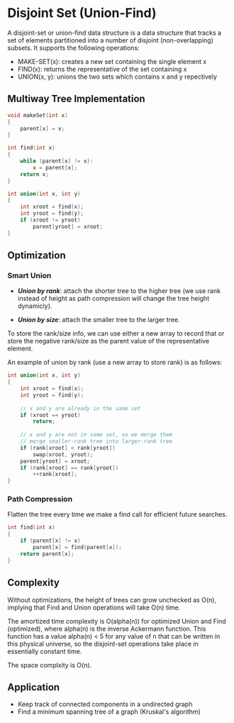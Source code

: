 # Disjoint Set (Union-Find)

A disjoint-set or union-find data structure is a data structure that tracks a set of elements partitioned into a number of disjoint (non-overlapping) subsets. It supports the following operations:

* MAKE-SET(x): creates a new set containing the single element x
* FIND(x): returns the representative of the set containing x
* UNION(x, y): unions the two sets which contains x and y repectively

## Multiway Tree Implementation

```c++
void makeSet(int x)
{
    parent[x] = x;
}

int find(int x)
{
    while (parent[x] != x):
        x = parent[x];
    return x;
}

int union(int x, int y)
{
    int xroot = find(x);
    int yroot = find(y);
    if (xroot != yroot)
        parent[yroot] = xroot;
}
```

## Optimization

### Smart Union

* __*Union by rank*__: attach the shorter tree to the higher tree (we use rank instead of height as path compression will change the tree height dynamicly).

* __*Union by size*__: attach the smaller tree to the larger tree.

To store the rank/size info, we can use either a new array to record that or store the negative rank/size as the parent value of the representative element.

An example of union by rank (use a new array to store rank) is as follows:
```c++
int union(int x, int y)
{
    int xroot = find(x);
    int yroot = find(y);
    
    // x and y are already in the same set
    if (xroot == yroot)
        return;
    
    // x and y are not in same set, so we merge them
    // merge smaller-rank tree into larger-rank tree
    if (rank[xroot] < rank[yroot])
        swap(xroot, yroot);
    parent[yroot] = xroot;
    if (rank[xroot] == rank[yroot])
        ++rank[xroot];
}
```

### Path Compression

Flatten the tree every time we make a find call for efficient future searches.

```c++
int find(int x)
{
    if (parent[x] != x)
        parent[x] = find(parent[x]);
    return parent[x];
}
```

## Complexity

Without optimizations, the height of trees can grow unchecked as O(n), implying that Find and Union operations will take O(n) time.

The amortized time complexity is O(alpha(n)) for optimized Union and Find (optimized), where alpha(n) is the inverse Ackermann function. This function has a value alpha(n) < 5 for any value of n that can be written in this physical universe, so the disjoint-set operations take place in essentially constant time.

The space complxity is O(n).

## Application

* Keep track of connected components in a undirected graph
* Find a minimum spanning tree of a graph (Kruskal's algorithm)

